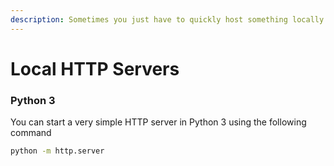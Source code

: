 ```yaml
---
description: Sometimes you just have to quickly host something locally.
---
```


# Local HTTP Servers

### Python 3

You can start a very simple HTTP server in Python 3 using the following command

```bash
python -m http.server
```
